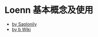 # Loenn 基本概念及使用

* <a href="https://saplonily.top/celeste_modding_tutorial/mapping/loenn_basic/" target="_blank">by Saplonily</a>
* <a href="https://wiki.biligame.com/celeste/Loenn" target="_blank">by b Wiki</a>